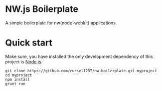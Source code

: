 NW.js Boilerplate
===================

A simple boilerplate for nw(node-webkit) applications.


# Quick start
Make sure, you have installed the only development dependency of this project is [Node.js](https://nodejs.org).
```
git clone https://github.com/russel1237/nw-boilerplate.git myproject
cd myproject
npm install
grunt run
```